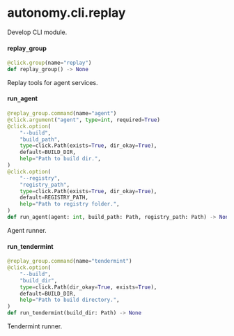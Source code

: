 <a id="autonomy.cli.replay"></a>

# autonomy.cli.replay

Develop CLI module.

<a id="autonomy.cli.replay.replay_group"></a>

#### replay`_`group

```python
@click.group(name="replay")
def replay_group() -> None
```

Replay tools for agent services.

<a id="autonomy.cli.replay.run_agent"></a>

#### run`_`agent

```python
@replay_group.command(name="agent")
@click.argument("agent", type=int, required=True)
@click.option(
    "--build",
    "build_path",
    type=click.Path(exists=True, dir_okay=True),
    default=BUILD_DIR,
    help="Path to build dir.",
)
@click.option(
    "--registry",
    "registry_path",
    type=click.Path(exists=True, dir_okay=True),
    default=REGISTRY_PATH,
    help="Path to registry folder.",
)
def run_agent(agent: int, build_path: Path, registry_path: Path) -> None
```

Agent runner.

<a id="autonomy.cli.replay.run_tendermint"></a>

#### run`_`tendermint

```python
@replay_group.command(name="tendermint")
@click.option(
    "--build",
    "build_dir",
    type=click.Path(dir_okay=True, exists=True),
    default=BUILD_DIR,
    help="Path to build directory.",
)
def run_tendermint(build_dir: Path) -> None
```

Tendermint runner.

